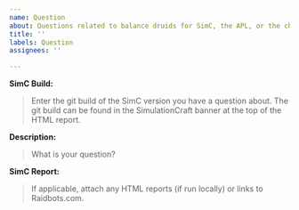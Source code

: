 ```yaml
---
name: Question
about: Questions related to balance druids for SimC, the APL, or the charts
title: ''
labels: Question
assignees: ''

---
```


**SimC Build:**
> Enter the git build of the SimC version you have a question about. The git build can be found in the SimulationCraft banner at the top of the HTML report.

**Description:**
> What is your question?

**SimC Report:**
> If applicable, attach any HTML reports (if run locally) or links to Raidbots.com.
